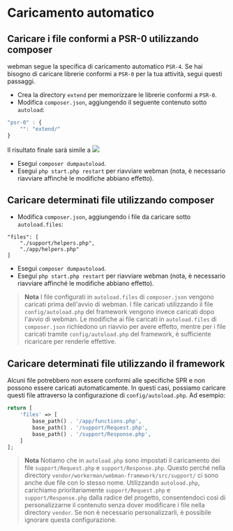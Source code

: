 # Caricamento automatico

## Caricare i file conformi a PSR-0 utilizzando composer
webman segue la specifica di caricamento automatico `PSR-4`. Se hai bisogno di caricare librerie conformi a `PSR-0` per la tua attività, segui questi passaggi.

- Crea la directory `extend` per memorizzare le librerie conformi a `PSR-0`.
- Modifica `composer.json`, aggiungendo il seguente contenuto sotto `autoload`:

```js
"psr-0" : {
    "": "extend/"
}
```

Il risultato finale sarà simile a 
![](../../assets/img/psr0.png)

- Esegui `composer dumpautoload`.
- Esegui `php start.php restart` per riavviare webman (nota, è necessario riavviare affinché le modifiche abbiano effetto).

## Caricare determinati file utilizzando composer

- Modifica `composer.json`, aggiungendo i file da caricare sotto `autoload.files`:
```
"files": [
    "./support/helpers.php",
    "./app/helpers.php"
]
```

- Esegui `composer dumpautoload`.
- Esegui `php start.php restart` per riavviare webman (nota, è necessario riavviare affinché le modifiche abbiano effetto).

> **Nota**
> I file configurati in `autoload.files` di `composer.json` vengono caricati prima dell'avvio di webman. I file caricati utilizzando il file `config/autoload.php` del framework vengono invece caricati dopo l'avvio di webman. 
> Le modifiche ai file caricati in `autoload.files` di `composer.json` richiedono un riavvio per avere effetto, mentre per i file caricati tramite `config/autoload.php` del framework, è sufficiente ricaricare per renderle effettive. 

## Caricare determinati file utilizzando il framework
Alcuni file potrebbero non essere conformi alle specifiche SPR e non possono essere caricati automaticamente. In questi casi, possiamo caricare questi file attraverso la configurazione di `config/autoload.php`. Ad esempio:
```php
return [
    'files' => [
        base_path() . '/app/functions.php',
        base_path() . '/support/Request.php', 
        base_path() . '/support/Response.php',
    ]
];
```
> **Nota**
> Notiamo che in `autoload.php` sono impostati il caricamento dei file `support/Request.php` e `support/Response.php`. Questo perché nella directory  `vendor/workerman/webman-framework/src/support/` ci sono anche due file con lo stesso nome. Utilizzando `autoload.php`, carichiamo prioritariamente `support/Request.php` e `support/Response.php` dalla radice del progetto, consentendoci così di personalizzarne il contenuto senza dover modificare i file nella directory `vendor`. Se non è necessario personalizzarli, è possibile ignorare questa configurazione.
